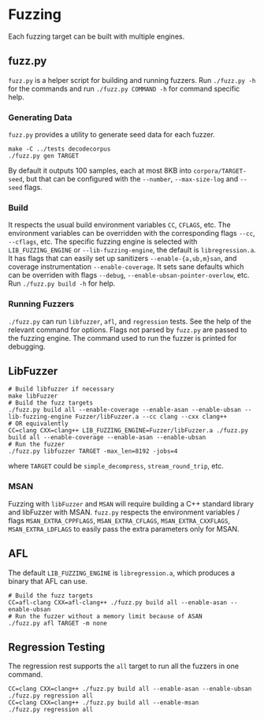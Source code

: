 # Fuzzing

Each fuzzing target can be built with multiple engines.

## fuzz.py

`fuzz.py` is a helper script for building and running fuzzers.
Run `./fuzz.py -h` for the commands and run `./fuzz.py COMMAND -h` for
command specific help.

### Generating Data

`fuzz.py` provides a utility to generate seed data for each fuzzer.

```
make -C ../tests decodecorpus
./fuzz.py gen TARGET
```

By default it outputs 100 samples, each at most 8KB into `corpora/TARGET-seed`,
but that can be configured with the `--number`, `--max-size-log` and `--seed`
flags.

### Build
It respects the usual build environment variables `CC`, `CFLAGS`, etc.
The environment variables can be overridden with the corresponding flags
`--cc`, `--cflags`, etc.
The specific fuzzing engine is selected with `LIB_FUZZING_ENGINE` or
`--lib-fuzzing-engine`, the default is `libregression.a`.
It has flags that can easily set up sanitizers `--enable-{a,ub,m}san`, and
coverage instrumentation `--enable-coverage`.
It sets sane defaults which can be overriden with flags `--debug`,
`--enable-ubsan-pointer-overlow`, etc.
Run `./fuzz.py build -h` for help.

### Running Fuzzers

`./fuzz.py` can run `libfuzzer`, `afl`, and `regression` tests.
See the help of the relevant command for options.
Flags not parsed by `fuzz.py` are passed to the fuzzing engine.
The command used to run the fuzzer is printed for debugging.

## LibFuzzer

```
# Build libfuzzer if necessary
make libFuzzer
# Build the fuzz targets
./fuzz.py build all --enable-coverage --enable-asan --enable-ubsan --lib-fuzzing-engine Fuzzer/libFuzzer.a --cc clang --cxx clang++
# OR equivalently
CC=clang CXX=clang++ LIB_FUZZING_ENGINE=Fuzzer/libFuzzer.a ./fuzz.py build all --enable-coverage --enable-asan --enable-ubsan
# Run the fuzzer
./fuzz.py libfuzzer TARGET -max_len=8192 -jobs=4
```

where `TARGET` could be `simple_decompress`, `stream_round_trip`, etc.

### MSAN

Fuzzing with `libFuzzer` and `MSAN` will require building a C++ standard library
and libFuzzer with MSAN.
`fuzz.py` respects the environment variables / flags `MSAN_EXTRA_CPPFLAGS`,
`MSAN_EXTRA_CFLAGS`, `MSAN_EXTRA_CXXFLAGS`, `MSAN_EXTRA_LDFLAGS` to easily pass
the extra parameters only for MSAN.

## AFL

The default `LIB_FUZZING_ENGINE` is `libregression.a`, which produces a binary
that AFL can use.

```
# Build the fuzz targets
CC=afl-clang CXX=afl-clang++ ./fuzz.py build all --enable-asan --enable-ubsan
# Run the fuzzer without a memory limit because of ASAN
./fuzz.py afl TARGET -m none
```

## Regression Testing

The regression rest supports the `all` target to run all the fuzzers in one
command.

```
CC=clang CXX=clang++ ./fuzz.py build all --enable-asan --enable-ubsan
./fuzz.py regression all
CC=clang CXX=clang++ ./fuzz.py build all --enable-msan
./fuzz.py regression all
```
